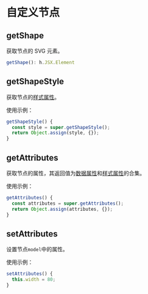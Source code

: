 # 自定义节点

## getShape

获取节点的 SVG 元素。

```ts
getShape(): h.JSX.Element
```

## getShapeStyle

获取节点的[样式属性](/api/nodeApi.html#样式属性)。

使用示例：

```ts
getShapeStyle() {
  const style = super.getShapeStyle();
  return Object.assign(style, {});
}
```

## getAttributes

获取节点的属性，其返回值为[数据属性](/api/nodeApi.md#通用属性)和[样式属性](/api/nodeApi.html#样式属性)的合集。

使用示例：

```ts
getAttributes() {
  const attributes = super.getAttributes();
  return Object.assign(attributes, {});
}
```

## setAttributes

设置节点`model`中的属性。

使用示例：

```ts
setAttributes() {
  this.width = 80;
}
```
